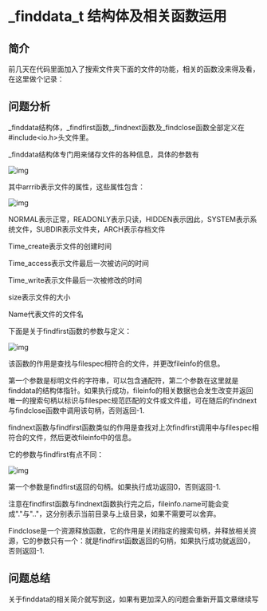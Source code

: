# _finddata_t 结构体及相关函数运用

## 简介

前几天在代码里面加入了搜索文件夹下面的文件的功能，相关的函数没来得及看，在这里做个记录：

## 问题分析

_finddata结构体，_findfirst函数,_findnext函数及_findclose函数全部定义在#include<io.h>头文件里。

_finddata结构体专门用来储存文件的各种信息，具体的参数有

![img](file:///C:\Users\admin\AppData\Local\Temp\ksohtml\wps_clip_image-13849.png)

其中arrrib表示文件的属性，这些属性包含：

![img](file:///C:\Users\admin\AppData\Local\Temp\ksohtml\wps_clip_image-13728.png)



NORMAL表示正常，READONLY表示只读，HIDDEN表示因此，SYSTEM表示系统文件，SUBDIR表示文件夹，ARCH表示存档文件

Time_create表示文件的创建时间

Time_access表示文件最后一次被访问的时间

Time_write表示文件最后一次被修改的时间

size表示文件的大小

Name代表文件的文件名

下面是关于findfirst函数的参数与定义：

![img](file:///C:\Users\admin\AppData\Local\Temp\ksohtml\wps_clip_image-12377.png)

该函数的作用是查找与filespec相符合的文件，并更改fileinfo的信息。

第一个参数是标明文件的字符串，可以包含通配符，第二个参数在这里就是finddata的结构体指针。如果执行成功，fileinfo的相关数据也会发生改变并返回唯一的搜索句柄以标识与filespec规范匹配的文件或文件组，可在随后的findnext与findclose函数中调用该句柄，否则返回-1.

findnext函数与findfirst函数类似的作用是查找对上次findfirst调用中与filespec相符合的文件，然后更改fileinfo中的信息。

它的参数与findfirst有点不同：

![img](file:///C:\Users\admin\AppData\Local\Temp\ksohtml\wps_clip_image-5812.png)

第一个参数是findfirst返回的句柄。如果执行成功返回0，否则返回-1.

 注意在findfirst函数与findnext函数执行完之后，fileinfo.name可能会变成"."与".."，这分别表示当前目录与上级目录，如果不需要可以舍弃。

 Findclose是一个资源释放函数，它的作用是关闭指定的搜索句柄，并释放相关资源，它的参数只有一个：就是findfirst函数返回的句柄，如果执行成功就返回0，否则返回-1.

## 问题总结

关于finddata的相关简介就写到这，如果有更加深入的问题会重新开篇文章继续写